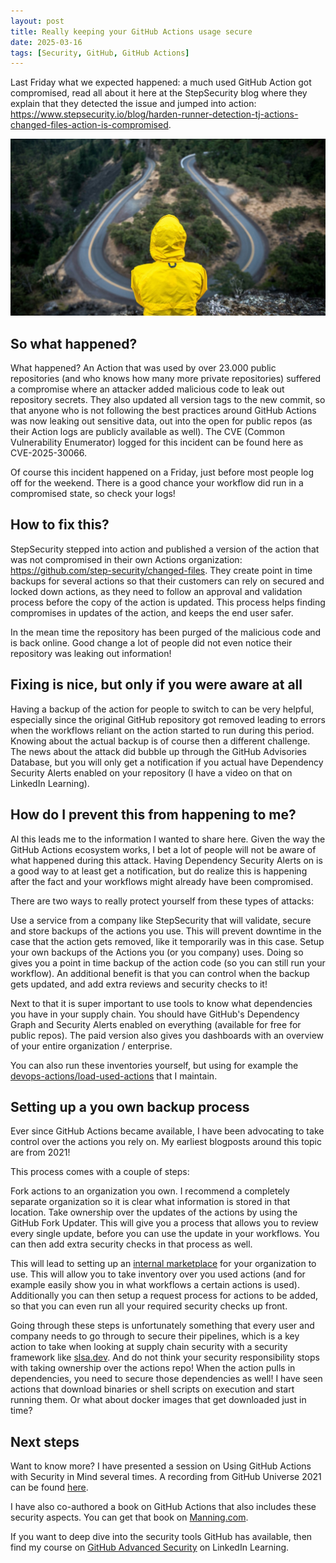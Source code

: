```yaml
---
layout: post
title: Really keeping your GitHub Actions usage secure
date: 2025-03-16
tags: [Security, GitHub, GitHub Actions]
---
```


Last Friday what we expected happened: a much used GitHub Action got compromised, read all about it here at the StepSecurity blog where they explain that they detected the issue and jumped into action: https://www.stepsecurity.io/blog/harden-runner-detection-tj-actions-changed-files-action-is-compromised.

![Photo of a person in a yellow raincoat overlooking a horseshoe bent in a road, watching from above](/images/2025/20250316/20250316-SplashImage.jpg)  

## So what happened?
What happened? An Action that was used by over 23.000 public repositories (and who knows how many more private repositories) suffered a compromise where an attacker added malicious code to leak out repository secrets. They also updated all version tags to the new commit, so that anyone who is not following the best practices around GitHub Actions was now leaking out sensitive data, out into the open for public repos (as their Action logs are publicly available as well). The CVE (Common Vulnerability Enumerator) logged for this incident can be found here as CVE-2025-30066.

Of course this incident happened on a Friday, just before most people log off for the weekend. There is a good chance your workflow did run in a compromised state, so check your logs!

## How to fix this?
StepSecurity stepped into action and published a version of the action that was not compromised in their own Actions organization: https://github.com/step-security/changed-files. They create point in time backups for several actions so that their customers can rely on secured and locked down actions, as they need to follow an approval and validation process before the copy of the action is updated. This process helps finding compromises in updates of the action, and keeps the end user safer.

In the mean time the repository has been purged of the malicious code and is back online. Good change a lot of people did not even notice their repository was leaking out information!

## Fixing is nice, but only if you were aware at all
Having a backup of the action for people to switch to can be very helpful, especially since the original GitHub repository got removed leading to errors when the workflows reliant on the action started to run during this period. Knowing about the actual backup is of course then a different challenge. The news about the attack did bubble up through the GitHub Advisories Database, but you will only get a notification if you actual have Dependency Security Alerts enabled on your repository (I have a video on that on LinkedIn Learning).

## How do I prevent this from happening to me?
Al this leads me to the information I wanted to share here. Given the way the GitHub Actions ecosystem works, I bet a lot of people will not be aware of what happened during this attack. Having Dependency Security Alerts on is a good way to at least get a notification, but do realize this is happening after the fact and your workflows might already have been compromised. 

There are two ways to really protect yourself from these types of attacks:

Use a service from a company like StepSecurity that will validate, secure and store backups of the actions you use. This will prevent downtime in the case that the action gets removed, like it temporarily was in this case.
Setup your own backups of the Actions you (or you company) uses. Doing so gives you a point in time backup of the action code (so you can still run your workflow). An additional benefit is that you can control when the backup gets updated, and add extra reviews and security checks to it!

Next to that it is super important to use tools to know what dependencies you have in your supply chain. You should have GitHub's Dependency Graph and Security Alerts enabled on everything (available for free for public repos). The paid version also gives you dashboards with an overview of your entire organization / enterprise.

You can also run these inventories yourself, but using for example the [devops-actions/load-used-actions](https://github.com/devops-actions/load-used-actions) that I maintain.

## Setting up a you own backup process
Ever since GitHub Actions became available, I have been advocating to take control over the actions you rely on. My earliest blogposts around this topic are from 2021!

This process comes with a couple of steps:

Fork actions to an organization you own. I recommend a completely separate organization so it is clear what information is stored in that location.
Take ownership over the updates of the actions by using the GitHub Fork Updater. This will give you a process that allows you to review every single update, before you can use the update in your workflows. You can then add extra security checks in that process as well.  

This will lead to setting up an [internal marketplace](blog/2021/10/14/GitHub-Actions-Internal-Marketplace) for your organization to use. This will allow you to take inventory over you used actions (and for example easily show you in what workflows a certain actions is used). Additionally you can then setup a request process for actions to be added, so that you can even run all your required security checks up front.

Going through these steps is unfortunately something that every user and company needs to go through to secure their pipelines, which is a key action to take when looking at supply chain security with a security framework like [slsa.dev](https://slsa.dev). And do not think your security responsibility stops with taking ownership over the actions repo! When the action pulls in dependencies, you need to secure those dependencies as well! I have seen actions that download binaries or shell scripts on execution and start running them. Or what about docker images that get downloaded just in time? 

## Next steps
Want to know more? I have presented a session on Using GitHub Actions with Security in Mind several times. A recording from GitHub Universe 2021 can be found [here](https://www.youtube.com/watch?v=Ers-LcA7Nmc).   

I have also co-authored a book on GitHub Actions that also includes these security aspects. You can get that book on [Manning.com](https://www.manning.com/books/github-actions-in-action).  

If you want to deep dive into the security tools GitHub has available, then find my course on [GitHub Advanced Security](https://www.linkedin.com/learning/github-advanced-security) on LinkedIn Learning.